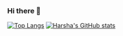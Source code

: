 ### Hi there 👋
[![Top Langs](https://github-readme-stats.vercel.app/api/top-langs/?username=hrauniya)](https://github.com/hrauniya/github-readme-stats)
[![Harsha's GitHub stats](https://github-readme-stats.vercel.app/api?username=hrauniya)](https://github.com/hrauniya/github-readme-stats)

<!--
**hrauniya/hrauniya** is a ✨ _special_ ✨ repository because its `README.md` (this file) appears on your GitHub profile.

Here are some ideas to get you started:

- 🔭 I’m currently working on ...
- 🌱 I’m currently learning ...
- 👯 I’m looking to collaborate on ...
- 🤔 I’m looking for help with ...
- 💬 Ask me about ...
- 📫 How to reach me: ...
- 😄 Pronouns: ...
- ⚡ Fun fact: ...
-->
